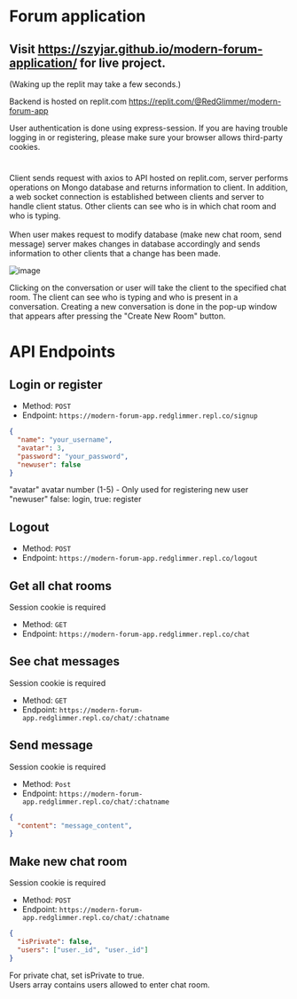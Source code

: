 # Forum application

## Visit https://szyjar.github.io/modern-forum-application/ for live project.<br>
(Waking up the replit may take a few seconds.)

Backend is hosted on replit.com
https://replit.com/@RedGlimmer/modern-forum-app

User authentication is done using express-session.
If you are having trouble logging in or registering, please make sure your browser allows third-party cookies.

#

Client sends request with axios to API hosted on replit.com, server performs operations on Mongo database and returns information to client. In addition,
a web socket connection is established between clients and server to handle client status. Other clients can see who is in which chat room and who is typing. <br><br>
When user makes request to modify database (make new chat room, send message) server makes changes in database accordingly and sends information to other clients that a change has been made.

![image](https://github.com/SzyJar/modern-forum-application/assets/107247457/74cdba3d-122c-4a4a-9277-a9f49f9ce342)


Clicking on the conversation or user will take the client to the specified chat room.
The client can see who is typing and who is present in a conversation.
Creating a new conversation is done in the pop-up window that appears after pressing the "Create New Room" button.

# API Endpoints
## Login or register
- Method: `POST`
- Endpoint: `https://modern-forum-app.redglimmer.repl.co/signup`
```json
{
  "name": "your_username",
  "avatar": 3, 
  "password": "your_password",
  "newuser": false 
}
```
"avatar" avatar number (1-5) - Only used for registering new user<br>
"newuser" false: login, true: register
## Logout
- Method: `POST`
- Endpoint: `https://modern-forum-app.redglimmer.repl.co/logout`
## Get all chat rooms
Session cookie is required
- Method: `GET`
- Endpoint: `https://modern-forum-app.redglimmer.repl.co/chat`
## See chat messages
Session cookie is required
- Method: `GET`
- Endpoint: `https://modern-forum-app.redglimmer.repl.co/chat/:chatname`
## Send message
Session cookie is required
- Method: `Post`
- Endpoint: `https://modern-forum-app.redglimmer.repl.co/chat/:chatname`
```json
{
  "content": "message_content",
}
```
## Make new chat room
Session cookie is required
- Method: `POST`
- Endpoint: `https://modern-forum-app.redglimmer.repl.co/chat/:chatname`
```json
{
  "isPrivate": false,
  "users": ["user._id", "user._id"]
}
```
For private chat, set isPrivate to true.<br>
Users array contains users allowed to enter chat room.
